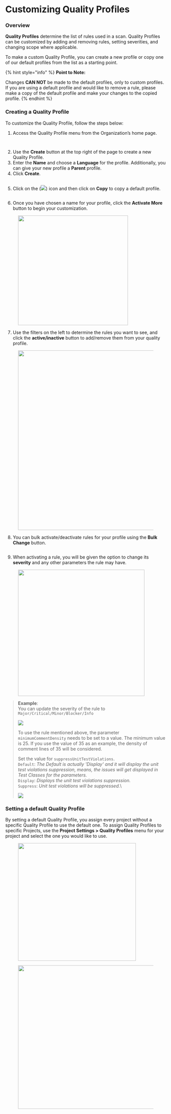# Customizing Quality Profiles

### Overview <a href="#overview" id="overview"></a>

**Quality Profiles** determine the list of rules used in a scan. Quality Profiles can be customized by adding and removing rules, setting severities, and changing scope where applicable.

To make a custom Quality Profile, you can create a new profile or copy one of our default profiles from the list as a starting point.

{% hint style="info" %}
**Point to Note:**

Changes **CAN NOT** be made to the default profiles, only to custom profiles. If you are using a default profile and would like to remove a rule, please make a copy of the default profile and make your changes to the copied profile.
{% endhint %}

### Creating a Quality Profile <a href="#creating-a-quality-profile" id="creating-a-quality-profile"></a>

To customize the Quality Profile, follow the steps below:

1. Access the Quality Profile menu from the Organization’s home page.

<figure><img src="../../../.gitbook/assets/image (42) (1).png" alt=""><figcaption></figcaption></figure>

<figure><img src="../../../.gitbook/assets/image (43) (1).png" alt=""><figcaption></figcaption></figure>

2. Use the **Create** button at the top right of the page to create a new Quality Profile.
3. Enter the **Name** and choose a **Language** for the profile. Additionally, you can give your new profile a **Parent** profile.
4. Click **Create**.

<figure><img src="../../../.gitbook/assets/image (44) (1).png" alt=""><figcaption></figcaption></figure>

5. Click on the (![](<../../../.gitbook/assets/image (45) (1).png>)) icon and then click on **Copy** to copy a default profile.

<figure><img src="../../../.gitbook/assets/image (46) (1).png" alt=""><figcaption></figcaption></figure>

6. Once you have chosen a name for your profile, click the **Activate More** button to begin your customization.

<figure><img src="../../../.gitbook/assets/image (47) (1).png" alt="" width="344"><figcaption></figcaption></figure>

7. Use the filters on the left to determine the rules you want to see, and click the **active/inactive** button to add/remove them from your quality profile.

<figure><img src="../../../.gitbook/assets/image (48) (1).png" alt="" width="563"><figcaption></figcaption></figure>

8. You can bulk activate/deactivate rules for your profile using the **Bulk Change** button.

<figure><img src="../../../.gitbook/assets/image (49) (1).png" alt=""><figcaption></figcaption></figure>

9. When activating a rule, you will be given the option to change its **severity** and any other parameters the rule may have.

<figure><img src="../../../.gitbook/assets/image (50) (1).png" alt="" width="396"><figcaption></figcaption></figure>

> **Example**:\
> You can update the severity of the rule to `Major/Critical/Minor/Blocker/Info`
>
> ![](<../../../.gitbook/assets/image (56) (1).png>)
>
> To use the rule mentioned above, the parameter `minimumCommentDensity` needs to be set to a value. The minimum value is 25. If you use the value of 35 as an example, the density of comment lines of 35 will be considered.
>
> Set the value for `suppressUnitTestViolations`.\
> `Default`: _The Default is actually 'Display' and it will display the unit test violations suppression, means, the issues will get displayed in Test Classes for the parameters._\
> `Display`: _Displays the unit test violations suppression._\
> `Suppress`: _Unit test violations will be suppressed._\
>
>
> ![](<../../../.gitbook/assets/image (57) (1).png>)

### Setting a default Quality Profile <a href="#setting-a-default-quality-profile" id="setting-a-default-quality-profile"></a>

By setting a default Quality Profile, you assign every project without a specific Quality Profile to use the default one. To assign Quality Profiles to specific Projects, use the **Project Settings > Quality Profiles** menu for your project and select the one you would like to use.

<figure><img src="../../../.gitbook/assets/image (58) (1).png" alt="" width="369"><figcaption></figcaption></figure>

<figure><img src="../../../.gitbook/assets/image (59) (1).png" alt="" width="450"><figcaption></figcaption></figure>
